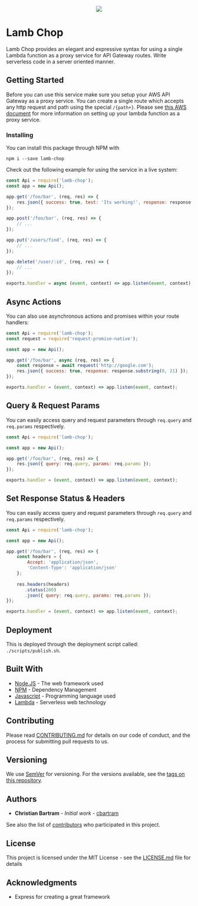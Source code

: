 <p align="center">
    <img src="https://i.imgur.com/UJFWYj3.png" />
</p>

# Lamb Chop
Lamb Chop provides an elegant and expressive syntax for using a single Lambda function as a proxy service for API Gateway routes. Write serverless code 
in a server oriented manner.

## Getting Started

Before you can use this service make sure you setup your AWS API Gateway as a proxy service. You can create a single route which accepts any http request
and path using the special `/{path+}`. Please see [this AWS document](https://docs.aws.amazon.com/apigateway/latest/developerguide/api-gateway-create-api-as-simple-proxy-for-http.html) for more
information on setting up your lambda function as a proxy service.

### Installing

You can install this package through NPM with

```
npm i --save lamb-chop
```

Check out the following example for using the service in a live system:

```javascript
const Api = require('lamb-chop');
const app = new Api();

app.get('/foo/bar', (req, res) => {
    res.json({ success: true, test: 'Its working!', response: response.substring(0, 21) });
});

app.post('/foo/bar', (req, res) => {
    // ...
});

app.put('/users/find', (req, res) => {
    // ...
});

app.delete('/user/:id', (req, res) => {
    // ...
});

exports.handler = async (event, context) => app.listen(event, context);

```

## Async Actions

You can also use asynchronous actions and promises within your route handlers:

```javascript
const Api = require('lamb-chop');
const request = require('request-promise-native');

const app = new Api();

app.get('/foo/bar', async (req, res) => {
    const response = await request('http://google.com');
    res.json({ success: true, response: response.substring(0, 21) });
});

exports.handler = (event, context) => app.listen(event, context);
```

## Query & Request Params

You can easily access query and request parameters through `req.query` and `req.params` respectively.

```javascript
const Api = require('lamb-chop');

const app = new Api();

app.get('/foo/bar', (req, res) => {
    res.json({ query: req.query, params: req.params });
});

exports.handler = (event, context) => app.listen(event, context);
```

## Set Response Status & Headers

You can easily access query and request parameters through `req.query` and `req.params` respectively.

```javascript
const Api = require('lamb-chop');

const app = new Api();

app.get('/foo/bar', (req, res) => {
    const headers = { 
        Accept: 'application/json',
        'Content-Type': 'application/json'
    };
   
    res.headers(headers)
       .status(200)
       .json({ query: req.query, params: req.params });
});

exports.handler = (event, context) => app.listen(event, context);
```

## Deployment

This is deployed through the deployment script called: `./scripts/publish.sh`.

## Built With

* [Node.JS](https://nodejs.org/en/) - The web framework used
* [NPM](https://www.npmjs.com/) - Dependency Management
* [Javascript](https://www.javascript.com/) - Programming language used
* [Lambda](https://aws.amazon.com/lambda/) - Serverless web technology

## Contributing

Please read [CONTRIBUTING.md](https://gist.github.com/PurpleBooth/b24679402957c63ec426) for details on our code of conduct, and the process for submitting pull requests to us.

## Versioning

We use [SemVer](http://semver.org/) for versioning. For the versions available, see the [tags on this repository](https://github.com/your/project/tags). 

## Authors

* **Christian Bartram** - *Initial work* - [cbartram](https://github.com/cbartram)

See also the list of [contributors](https://github.com/your/project/contributors) who participated in this project.

## License

This project is licensed under the MIT License - see the [LICENSE.md](LICENSE.md) file for details

## Acknowledgments

* Express for creating a great framework

